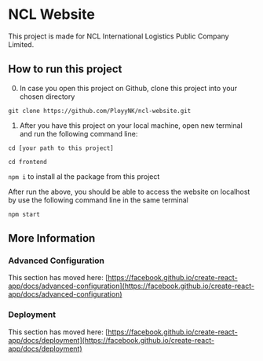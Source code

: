 # NCL Website
This project is made for NCL International Logistics Public Company Limited.

## How to run this project
0. In case you open this project on Github, clone this project into your chosen directory

``` git clone https://github.com/PloyyNK/ncl-website.git ```

1. After you have this project on your local machine, open new terminal and run the following command line:

```cd [your path to this project] ```

``` cd frontend ```

```npm i```  to install al the package from this project

After run the above, you should be able to access the website on localhost by use the following command line in the same terminal

```npm start```

## More Information 
### Advanced Configuration

This section has moved here: [https://facebook.github.io/create-react-app/docs/advanced-configuration](https://facebook.github.io/create-react-app/docs/advanced-configuration)

### Deployment

This section has moved here: [https://facebook.github.io/create-react-app/docs/deployment](https://facebook.github.io/create-react-app/docs/deployment)

